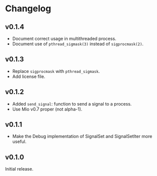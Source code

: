 # Changelog

## v0.1.4

* Document correct usage in multithreaded process.
* Document use of `pthread_sigmask(3)` instead of `sigprocmask(2)`.

## v0.1.3

* Replace `sigprocmask` with `pthread_sigmask`.
* Add license file.

## v0.1.2

* Added `send_signal`: function to send a signal to a process.
* Use Mio v0.7 proper (not alpha-1).

## v0.1.1

* Make the Debug implementation of SignalSet and SignalSetIter more useful.

## v0.1.0

Initial release.
